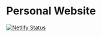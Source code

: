 # Personal Website

[![Netlify Status](https://api.netlify.com/api/v1/badges/e499a8b8-b5a4-44be-9e85-78bdea0d6307/deploy-status)](https://app.netlify.com/sites/lucent-sherbet-dccc5b/deploys)

